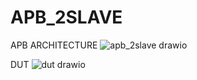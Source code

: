# APB_2SLAVE
APB ARCHITECTURE
![apb_2slave drawio](https://github.com/user-attachments/assets/1578d1bc-fc7c-4167-b5e9-9f1db68a1748)

DUT
![dut drawio](https://github.com/user-attachments/assets/09887148-2bc6-42a6-815a-0c250197eec4)


